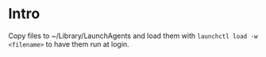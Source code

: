 # Intro

Copy files to ~/Library/LaunchAgents and load them with `launchctl load -w <filename>` to have them run at login.
